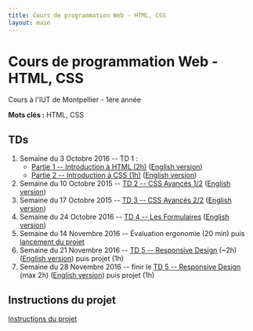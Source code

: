 ```yaml
---
title: Cours de programmation Web - HTML, CSS
layout: main
---
```


# Cours de programmation Web - HTML, CSS
Cours à l'IUT de Montpellier - 1ère année

**Mots clés :** HTML, CSS

## TDs

1. Semaine du 3 Octobre 2016 -- TD 1 :
   * [Partie 1 -- Introduction à HTML (2h)](tutorials/tutorial1_1.html)
     ([English version](tutorials/tutorial1_1-en.html))
   * [Partie 2 -- Introduction à CSS (1h)](tutorials/tutorial1_2.html)
     ([English version](tutorials/tutorial1_2-en.html))
1. Semaine du 10 Octobre 2015 -- [TD 2 -- CSS Avancés 1/2](tutorials/tutorial2.html)
     ([English version](tutorials/tutorial2-en.html))
1. Semaine du 17 Octobre 2015 -- [TD 3 -- CSS Avancés 2/2](tutorials/tutorial3.html)
	 ([English version](tutorials/tutorial3-en.html))
1. Semaine du 24 Octobre 2016 -- [TD 4 -- Les Formulaires](tutorials/tutorial4.html)
	 ([English version](tutorials/tutorial4-en.html))
1. Semaine du 14 Novembre 2016 -- Évaluation ergonomie (20 min) puis [lancement du projet](projet.html)
1. Semaine du 21 Novembre 2016 --
   [TD 5 -- Responsive Design](tutorials/tutorial5.html) (~2h)
   ([English version](tutorials/tutorial5-en.html)) puis projet (1h)
1. Semaine du 28 Novembre 2016 --
   finir le [TD 5 -- Responsive Design](tutorials/tutorial5.html) (max 2h)
   ([English version](tutorials/tutorial5-en.html)) puis projet (1h)
<!-- 1. Semaine du 05 Décembre 2016 -- projet (3h) -->
<!-- 1. Semaine du 12 Décembre 2016 -- projet (3h) -->

<!-- ## Compléments optionels -->

<!-- 1. [Complément du TD5](assets/tut5-complement.html) -->

## Instructions du projet

[Instructions du projet](projet.html)

<!-- ## Joomla -->

<!-- Semaine du 18 janvier -- [TD sur l'installation et la prise en main de Joomla](assets/TDJoomla.pdf) -->


